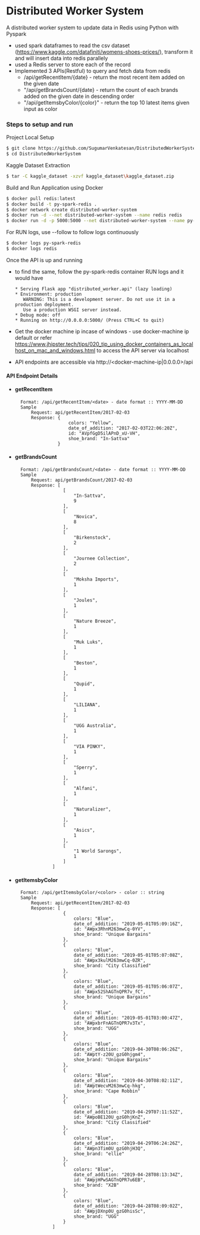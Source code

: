 # Distributed Worker System

A distributed worker system to update data in Redis using Python with Pyspark

  - used spark dataframes to read the csv dataset (https://www.kaggle.com/datafiniti/womens-shoes-prices/), transform it and will insert data into redis parallely
  - used a Redis server to store each of the record
  - Implemented 3 APIs(Restful) to query and fetch data from redis
       - /api/getRecentItem/{date} - return the most recent item added on the given date 
       - "/api/getBrandsCount/{date} - return the count of each brands added on the given date in descending order
       - "/api/getItemsbyColor/{color}" - return the top 10 latest items given input as color

### Steps to setup and run
Project Local Setup
```sh
$ git clone https://github.com/SugumarVenkatesan/DistributedWorkerSystem.git
$ cd DistributedWorkerSystem
```
Kaggle Dataset Extraction
```sh
$ tar -C kaggle_dataset -xzvf kaggle_dataset\kaggle_dataset.zip
```
Build and Run Application using Docker

```sh
$ docker pull redis:latest
$ docker build -t py-spark-redis .
$ docker network create distributed-worker-system
$ docker run -d --net distributed-worker-system --name redis redis
$ docker run -d -p 5000:5000 --net distributed-worker-system --name py-spark-redis -e REDIS_HOST=redis py-spark-redis
```
For RUN logs, use --follow to follow logs continuously
```sh
$ docker logs py-spark-redis
$ docker logs redis
```
Once the API is up and running
- to find the same, follow the py-spark-redis container RUN logs and it would have
    ```
    * Serving Flask app "distributed_worker.api" (lazy loading)
    * Environment: production
       WARNING: This is a development server. Do not use it in a production deployment.
       Use a production WSGI server instead.
    * Debug mode: off
    * Running on http://0.0.0.0:5000/ (Press CTRL+C to quit)
    ```
- Get the docker machine ip incase of windows - use docker-machine ip default or refer https://www.jhipster.tech/tips/020_tip_using_docker_containers_as_localhost_on_mac_and_windows.html to access the API server via localhost

- API endpoints are accessible via http://<docker-machine-ip|0.0.0.0>/api

#### API Endpoint Details
- #### getRecentItem
        Format: /api/getRecentItem/<date> - date format :: YYYY-MM-DD
        Sample 
            Request: api/getRecentItem/2017-02-03
            Response: {
                          colors: "Yellow",
                          date_of_addition: "2017-02-03T22:06:20Z",
                          id: "AVpfGgD5ilAPnD_xU-VH",
                          shoe_brand: "In-Sattva"
                      }

- #### getBrandsCount
        Format: /api/getBrandsCount/<date> - date format :: YYYY-MM-DD
        Sample 
            Request: api/getBrandsCount/2017-02-03
            Response: [
                        [
                            "In-Sattva",
                            9
                        ],
                        [
                            "Novica",
                            8
                        ],
                        [
                            "Birkenstock",
                            2
                        ],
                        [
                            "Journee Collection",
                            2
                        ],
                        [
                            "Moksha Imports",
                            1
                        ],
                        [
                            "Joules",
                            1
                        ],
                        [
                            "Nature Breeze",
                            1
                        ],
                        [
                            "Muk Luks",
                            1
                        ],
                        [
                            "Beston",
                            1
                        ],
                        [
                            "Qupid",
                            1
                        ],
                        [
                            "LILIANA",
                            1
                        ],
                        [
                            "UGG Australia",
                            1
                        ],
                        [
                            "VIA PINKY",
                            1
                        ],
                        [
                            "Sperry",
                            1
                        ],
                        [
                            "Alfani",
                            1
                        ],
                        [
                            "Naturalizer",
                            1
                        ],
                        [
                            "Asics",
                            1
                        ],
                        [
                            "1 World Sarongs",
                            1
                        ]
                    ]

- #### getItemsbyColor
        Format: /api/getItemsbyColor/<color> - color :: string
        Sample 
            Request: api/getRecentItem/2017-02-03
            Response: [
                        {
                            colors: "Blue",
                            date_of_addition: "2019-05-01T05:09:16Z",
                            id: "AWpx3RhnM263mwCq-0YV",
                            shoe_brand: "Unique Bargains"
                        },
                        {
                            colors: "Blue",
                            date_of_addition: "2019-05-01T05:07:08Z",
                            id: "AWpx3kulM263mwCq-0ZR",
                            shoe_brand: "City Classified"
                        },
                        {
                            colors: "Blue",
                            date_of_addition: "2019-05-01T05:06:07Z",
                            id: "AWpx52ShAGTnQPR7v_fC",
                            shoe_brand: "Unique Bargains"
                        },
                        {
                            colors: "Blue",
                            date_of_addition: "2019-05-01T03:00:47Z",
                            id: "AWpxbrFnAGTnQPR7v3Tx",
                            shoe_brand: "UGG"
                        },
                        {
                            colors: "Blue",
                            date_of_addition: "2019-04-30T08:06:26Z",
                            id: "AWptY-z20U_gzG0hjgm4",
                            shoe_brand: "Unique Bargains"
                        },
                        {
                            colors: "Blue",
                            date_of_addition: "2019-04-30T08:02:11Z",
                            id: "AWptWecvM263mwCq-hkg",
                            shoe_brand: "Cape Robbin"
                        },
                        {
                            colors: "Blue",
                            date_of_addition: "2019-04-29T07:11:52Z",
                            id: "AWpoBE120U_gzG0hjKnZ",
                            shoe_brand: "City Classified"
                        },
                        {
                            colors: "Blue",
                            date_of_addition: "2019-04-29T06:24:26Z",
                            id: "AWpn3Tim0U_gzG0hjH3Q",
                            shoe_brand: "ellie"
                        },
                        {
                            colors: "Blue",
                            date_of_addition: "2019-04-28T08:13:34Z",
                            id: "AWpjHPwSAGTnQPR7u6EB",
                            shoe_brand: "X2B"
                        },
                        {
                            colors: "Blue",
                            date_of_addition: "2019-04-28T08:09:02Z",
                            id: "AWpjDXnp0U_gzG0hisSc",
                            shoe_brand: "UGG"
                        }
                    ]
